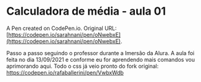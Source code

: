 # Calculadora de média - aula 01

A Pen created on CodePen.io. Original URL: [https://codepen.io/sarahnani/pen/oNwebxE](https://codepen.io/sarahnani/pen/oNwebxE).

Passo a passo seguindo o professor durante a Imersão da Alura.
A aula foi feita no dia 13/09/2021 e conforme eu for aprendendo mais comandos vou aprimorando aqui.
Todo o css já veio pronto do fork original: https://codepen.io/rafaballerini/pen/VwbxWdb